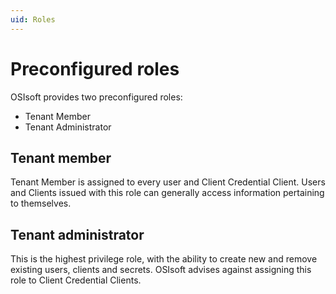 ```yaml
---
uid: Roles
---
```


# Preconfigured roles

OSIsoft provides two preconfigured roles:

- Tenant Member
- Tenant Administrator

## Tenant member

Tenant Member is assigned to every user and Client Credential Client. Users and Clients issued with this role can generally access information pertaining to themselves.

## Tenant administrator

This is the highest privilege role, with the ability to create new and remove existing users, clients and secrets. OSIsoft advises against assigning this role to Client Credential Clients.
